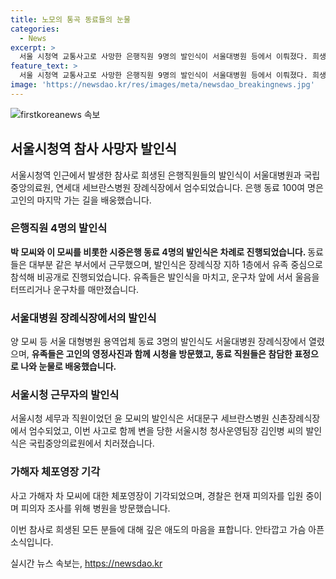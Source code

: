 ```yaml
---
title: 노모의 통곡 동료들의 눈물
categories:
  - News
excerpt: >
  서울 시청역 교통사고로 사망한 은행직원 9명의 발인식이 서울대병원 등에서 이뤄졌다. 희생자들의 동료 100여 명은 마지막 길을 배웠고, 유가족은 가슴 아픈 표정으로 운구차를 보냈다. 사고 가해자의 체포영장이 기각된 가운데, 시민들은 사망자들을 추모하기 위해 국화꽃과 손편지를 두고 각오하고 있다.
feature_text: >
  서울 시청역 교통사고로 사망한 은행직원 9명의 발인식이 서울대병원 등에서 이뤄졌다. 희생자들의 동료 100여 명은 마지막 길을 배웠고, 유가족은 가슴 아픈 표정으로 운구차를 보냈다. 사고 가해자의 체포영장이 기각된 가운데, 시민들은 사망자들을 추모하기 위해 국화꽃과 손편지를 두고 각오하고 있다.
image: 'https://newsdao.kr/res/images/meta/newsdao_breakingnews.jpg'
---
```


<p><img src="https://newsdao.kr/res/images/meta/newsdao_breakingnews.jpg" alt="firstkoreanews 속보" /></p>

<h2 data-ke-size="size26">서울시청역 참사 사망자 발인식</h2>

<p data-ke-size="size16">서울시청역 인근에서 발생한 참사로 희생된 은행직원들의 발인식이 서울대병원과 국립중앙의료원, 연세대 세브란스병원 장례식장에서 엄수되었습니다. 은행 동료 100여 명은 고인의 마지막 가는 길을 배웅했습니다.</p>

<h3>은행직원 4명의 발인식</h3>

<p data-ke-size="size16"><b>박 모씨와 이 모씨를 비롯한 시중은행 동료 4명의 발인식은 차례로 진행되었습니다. </b>동료들은 대부분 같은 부서에서 근무했으며, 발인식은 장례식장 지하 1층에서 유족 중심으로 참석해 비공개로 진행되었습니다. 유족들은 발인식을 마치고, 운구차 앞에 서서 울음을 터뜨리거나 운구차를 매만졌습니다.</p>

<h3>서울대병원 장례식장에서의 발인식</h3>

<p data-ke-size="size16">양 모씨 등 서울 대형병원 용역업체 동료 3명의 발인식도 서울대병원 장례식장에서 열렸으며, <b>유족들은 고인의 영정사진과 함께 시청을 방문했고, 동료 직원들은 참담한 표정으로 나와 눈물로 배웅했습니다.</b></p>

<h3>서울시청 근무자의 발인식</h3>

<p data-ke-size="size16">서울시청 세무과 직원이었던 윤 모씨의 발인식은 서대문구 세브란스병원 신촌장례식장에서 엄수되었고, 이번 사고로 함께 변을 당한 서울시청 청사운영팀장 김인병 씨의 발인식은 국립중앙의료원에서 치러졌습니다.</p>

<h3>가해자 체포영장 기각</h3>

<p data-ke-size="size16">사고 가해자 차 모씨에 대한 체포영장이 기각되었으며, 경찰은 현재 피의자를 입원 중이며 피의자 조사를 위해 병원을 방문했습니다.</p>

<p data-ke-size="size16">이번 참사로 희생된 모든 분들에 대해 깊은 애도의 마음을 표합니다. 안타깝고 가슴 아픈 소식입니다.</p>
실시간 뉴스 속보는, <a href="https://newsdao.kr" rel="dofollow">https://newsdao.kr</a>


